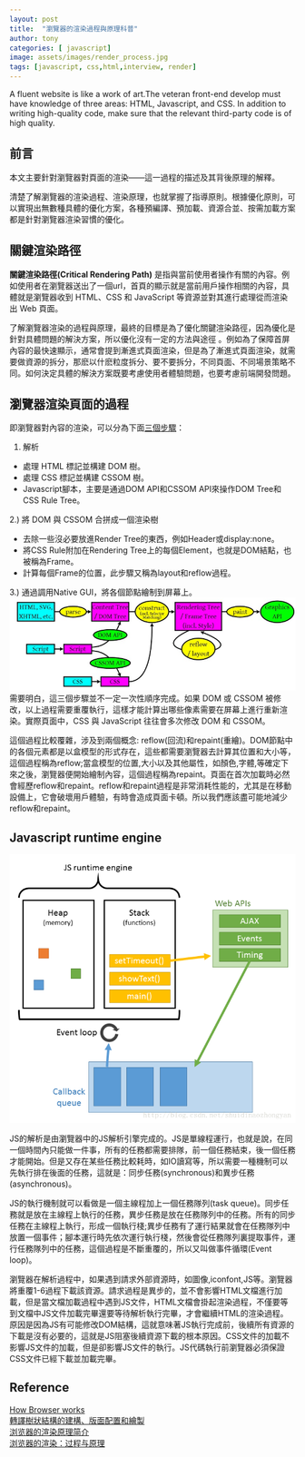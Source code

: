 ```yaml
---
layout: post
title:  "瀏覽器的渲染過程與原理科普"
author: tony
categories: [ javascript]
image: assets/images/render_process.jpg
tags: [javascript, css,html,interview, render]
---
```


A fluent website is like a work of art.The veteran front-end develop must have knowledge of three areas: HTML, Javascript, and CSS. In addition to writing high-quality code, make sure that the relevant third-party code is of high quality.  

## 前言
本文主要針對瀏覽器對頁面的渲染——這一過程的描述及其背後原理的解釋。

清楚了解瀏覽器的渲染過程、渲染原理，也就掌握了指導原則。根據優化原則，可以實現出無數種具體的優化方案，各種預編譯、預加載、資源合並、按需加載方案都是針對瀏覽器渲染習慣的優化。

## 關鍵渲染路徑
**關鍵渲染路徑(Critical Rendering Path)** 是指與當前使用者操作有關的內容。例如使用者在瀏覽器送出了一個url，首頁的顯示就是當前用戶操作相關的內容，具體就是瀏覽器收到 HTML、CSS 和 JavaScript 等資源並對其進行處理從而渲染出 Web 頁面。

了解瀏覽器渲染的過程與原理，最終的目標是為了優化關鍵渲染路徑，因為優化是針對具體問題的解決方案，所以優化沒有一定的方法與途徑 。例如為了保障首屏內容的最快速顯示，通常會提到漸進式頁面渲染，但是為了漸進式頁面渲染，就需要做資源的拆分，那麽以什麽粒度拆分、要不要拆分，不同頁面、不同場景策略不同。如何決定具體的解決方案既要考慮使用者體驗問題，也要考慮前端開發問題。

## 瀏覽器渲染頁面的過程
即瀏覽器對內容的渲染，可以分為下面[三個步驟](https://developers.google.com/web/fundamentals/performance/critical-rendering-path/render-tree-construction)：

1) 解析  
- 處理 HTML 標記並構建 DOM 樹。  
- 處理 CSS 標記並構建 CSSOM 樹。  
- Javascript腳本，主要是通過DOM API和CSSOM API來操作DOM Tree和CSS Rule Tree。  

2.) 將 DOM 與 CSSOM 合拼成一個渲染樹   
- 去除一些沒必要放進Render Tree的東西，例如Header或display:none。  
- 將CSS Rule附加在Rendering Tree上的每個Element，也就是DOM結點，也被稱為Frame。  
- 計算每個Frame的位置，此步驟又稱為layout和reflow過程。  

3.) 通過調用Native GUI，將各個節點繪制到屏幕上。  
![render process](../assets/images/Render-Process2.jpg)
需要明白，這三個步驟並不一定一次性順序完成。如果 DOM 或 CSSOM 被修改，以上過程需要重覆執行，這樣才能計算出哪些像素需要在屏幕上進行重新渲染。實際頁面中，CSS 與 JavaScript 往往會多次修改 DOM 和 CSSOM。  

這個過程比較覆雜，涉及到兩個概念: reflow(回流)和repaint(重繪)。DOM節點中的各個元素都是以盒模型的形式存在，這些都需要瀏覽器去計算其位置和大小等，這個過程稱為reflow;當盒模型的位置,大小以及其他屬性，如顏色,字體,等確定下來之後，瀏覽器便開始繪制內容，這個過程稱為repaint。頁面在首次加載時必然會經歷reflow和repaint。reflow和repaint過程是非常消耗性能的，尤其是在移動設備上，它會破壞用戶體驗，有時會造成頁面卡頓。所以我們應該盡可能地減少reflow和repaint。  

## Javascript runtime engine
![Javascript engine](../assets/images/js_engine.png)

JS的解析是由瀏覽器中的JS解析引擎完成的。JS是單線程運行，也就是說，在同一個時間內只能做一件事，所有的任務都需要排隊，前一個任務結束，後一個任務才能開始。但是又存在某些任務比較耗時，如IO讀寫等，所以需要一種機制可以先執行排在後面的任務，這就是：同步任務(synchronous)和異步任務(asynchronous)。  

JS的執行機制就可以看做是一個主線程加上一個任務隊列(task queue)。同步任務就是放在主線程上執行的任務，異步任務是放在任務隊列中的任務。所有的同步任務在主線程上執行，形成一個執行棧;異步任務有了運行結果就會在任務隊列中放置一個事件；腳本運行時先依次運行執行棧，然後會從任務隊列裏提取事件，運行任務隊列中的任務，這個過程是不斷重覆的，所以又叫做事件循環(Event loop)。

瀏覽器在解析過程中，如果遇到請求外部資源時，如圖像,iconfont,JS等。瀏覽器將重覆1-6過程下載該資源。請求過程是異步的，並不會影響HTML文檔進行加載，但是當文檔加載過程中遇到JS文件，HTML文檔會掛起渲染過程，不僅要等到文檔中JS文件加載完畢還要等待解析執行完畢，才會繼續HTML的渲染過程。原因是因為JS有可能修改DOM結構，這就意味著JS執行完成前，後續所有資源的下載是沒有必要的，這就是JS阻塞後續資源下載的根本原因。CSS文件的加載不影響JS文件的加載，但是卻影響JS文件的執行。JS代碼執行前瀏覽器必須保證CSS文件已經下載並加載完畢。
## Reference
[How Browser works](http://taligarsiel.com/Projects/howbrowserswork1.htm)  
[轉譯樹狀結構的建構、版面配置和繪製](https://developers.google.com/web/fundamentals/performance/critical-rendering-path/render-tree-construction)  
[浏览器的渲染原理简介](https://coolshell.cn/articles/9666.html)  
[浏览器的渲染：过程与原理](https://zhuanlan.zhihu.com/p/29418126)


